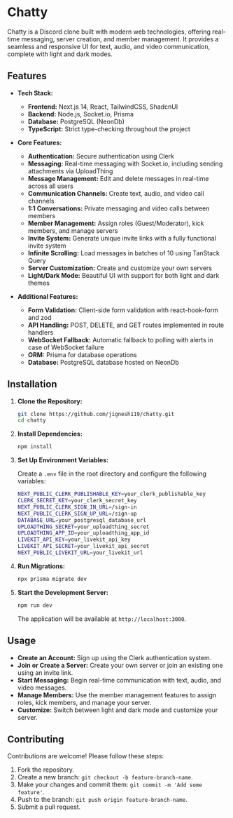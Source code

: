 # Chatty

Chatty is a Discord clone built with modern web technologies, offering real-time messaging, server creation, and member management. It provides a seamless and responsive UI for text, audio, and video communication, complete with light and dark modes.

## Features

- **Tech Stack:**

  - **Frontend:** Next.js 14, React, TailwindCSS, ShadcnUI
  - **Backend:** Node.js, Socket.io, Prisma
  - **Database:** PostgreSQL (NeonDb)
  - **TypeScript:** Strict type-checking throughout the project

- **Core Features:**

  - **Authentication:** Secure authentication using Clerk
  - **Messaging:** Real-time messaging with Socket.io, including sending attachments via UploadThing
  - **Message Management:** Edit and delete messages in real-time across all users
  - **Communication Channels:** Create text, audio, and video call channels
  - **1:1 Conversations:** Private messaging and video calls between members
  - **Member Management:** Assign roles (Guest/Moderator), kick members, and manage servers
  - **Invite System:** Generate unique invite links with a fully functional invite system
  - **Infinite Scrolling:** Load messages in batches of 10 using TanStack Query
  - **Server Customization:** Create and customize your own servers
  - **Light/Dark Mode:** Beautiful UI with support for both light and dark themes

- **Additional Features:**
  - **Form Validation:** Client-side form validation with react-hook-form and zod
  - **API Handling:** POST, DELETE, and GET routes implemented in route handlers
  - **WebSocket Fallback:** Automatic fallback to polling with alerts in case of WebSocket failure
  - **ORM:** Prisma for database operations
  - **Database:** PostgreSQL database hosted on NeonDb

## Installation

1. **Clone the Repository:**

   ```bash
   git clone https://github.com/jignesh119/chatty.git
   cd chatty
   ```

2. **Install Dependencies:**

   ```bash
   npm install
   ```

3. **Set Up Environment Variables:**

   Create a `.env` file in the root directory and configure the following variables:

   ```bash
   NEXT_PUBLIC_CLERK_PUBLISHABLE_KEY=your_clerk_publishable_key
   CLERK_SECRET_KEY=your_clerk_secret_key
   NEXT_PUBLIC_CLERK_SIGN_IN_URL=/sign-in
   NEXT_PUBLIC_CLERK_SIGN_UP_URL=/sign-up
   DATABASE_URL=your_postgresql_database_url
   UPLOADTHING_SECRET=your_uploadthing_secret
   UPLOADTHING_APP_ID=your_uploadthing_app_id
   LIVEKIT_API_KEY=your_livekit_api_key
   LIVEKIT_API_SECRET=your_livekit_api_secret
   NEXT_PUBLIC_LIVEKIT_URL=your_livekit_url
   ```

4. **Run Migrations:**

   ```bash
   npx prisma migrate dev
   ```

5. **Start the Development Server:**

   ```bash
   npm run dev
   ```

   The application will be available at `http://localhost:3000`.

## Usage

- **Create an Account:** Sign up using the Clerk authentication system.
- **Join or Create a Server:** Create your own server or join an existing one using an invite link.
- **Start Messaging:** Begin real-time communication with text, audio, and video messages.
- **Manage Members:** Use the member management features to assign roles, kick members, and manage your server.
- **Customize:** Switch between light and dark mode and customize your server.

## Contributing

Contributions are welcome! Please follow these steps:

1. Fork the repository.
2. Create a new branch: `git checkout -b feature-branch-name`.
3. Make your changes and commit them: `git commit -m 'Add some feature'`.
4. Push to the branch: `git push origin feature-branch-name`.
5. Submit a pull request.

